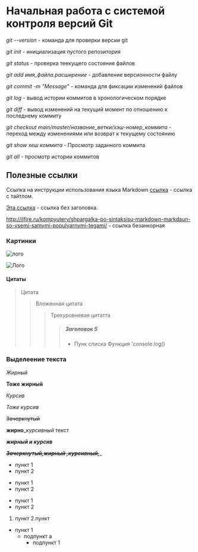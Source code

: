 # Начальная работа с системой контроля версий Git
*git --version* - команда для проверки версии git

*git init* - инициализация пустого репозитория

*git status* - проверка теекущего состояния файлов

*git add имя_файла.расширение* - добавление версионности файлу

*git commit -m "Message"* - команда для фиксации изменений файлов

*git log* - вывод истории коммитов в хронологическом порядке

*git diff* - вывод изменений на текущий момент по отношению к последнему коммиту

*git checkout main/master/название_ветки/хэш-номер_коммита* - переход между изменениями или возврат к текущему состоянию

*git show хеш коммита* - Просмотр заданного коммита

*git all* - просмотр истории коммитов

## Полезные ссылки ##

Ссылка на инструкции использования языка Markdown [ссылка](https://habr.com/ru/company/ruvds/blog/599929/?ysclid=l73g1uawu631004005])  - ссылка с тайтлом.


[Эта ссылка](http://ilfire.ru/kompyutery/shpargalka-po-sintaksisu-markdown-markdaun-so-vsemi-samymi-populyarnymi-tegami/) - ссылка без заголовка.

<http://ilfire.ru/kompyutery/shpargalka-po-sintaksisu-markdown-markdaun-so-vsemi-samymi-populyarnymi-tegami/>  -  ссылка безанкорная


### Картинки ###

![лого](https://miro.medium.com/max/1400/1*bvMUGHtl8oJP5rZPV7X8eg.png)

![Лого](https://upload.wikimedia.org/wikipedia/commons/thumb/0/03/Markdown_cheat_sheet_bulgarian.pdf/page1-1200px-Markdown_cheat_sheet_bulgarian.pdf.jpg "Шпаргалка")

 #### Цитаты


>Цитата
>>Вложенная цитата
>>>Трехуровневая цитатта
>>>>##### Заголовок 5
>>>>* Пунк списка
>>>> Функция 'console.log()







### Выделеение текста

_Жирный_

**Тоже жирный**

*Курсив*

_Тоже курсив_

~~Зачеркнутый~~

**жирно**_*курсивный* текст

***жирный и курсив***

_**~~Зачеркнутый,жирный ,курсивный,~~**__

- пункт 1
- пункт 2

+ пункт 1
+ пункт 2

* пункт 1
* пункт 2

1. пункт
2.пункт

- пункт 1
  - подпункт а
      - подпункт 1






